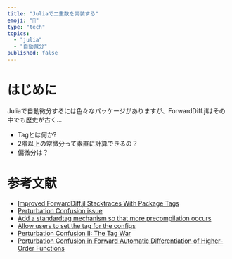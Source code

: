 ```yaml
---
title: "Juliaで二重数を実装する"
emoji: "💭"
type: "tech"
topics:
  - "julia"
  - "自動微分"
published: false
---
```


# はじめに
Juliaで自動微分するには色々なパッケージがありますが、ForwardDiff.jlはその中でも歴史が古く…

* Tagとは何か?
* 2階以上の常微分って素直に計算できるの？
* 偏微分は？


# 参考文献
* [Improved ForwardDiff.jl Stacktraces With Package Tags](http://www.stochasticlifestyle.com/improved-forwarddiff-jl-stacktraces-with-package-tags/)
* [Perturbation Confusion issue](https://github.com/JuliaDiff/ForwardDiff.jl/issues/443)
* [Add a standardtag mechanism so that more precompilation occurs](https://github.com/SciML/OrdinaryDiffEq.jl/pull/1545)
* [Allow users to set the tag for the configs](https://github.com/JuliaDiff/SparseDiffTools.jl/pull/170)
* [Perturbation Confusion II: The Tag War](https://github.com/JuliaDiff/ForwardDiff.jl/issues/313)
* [Perturbation Confusion in Forward Automatic Differentiation of Higher-Order Functions](https://www.youtube.com/watch?v=A894z8Q9FA0)

